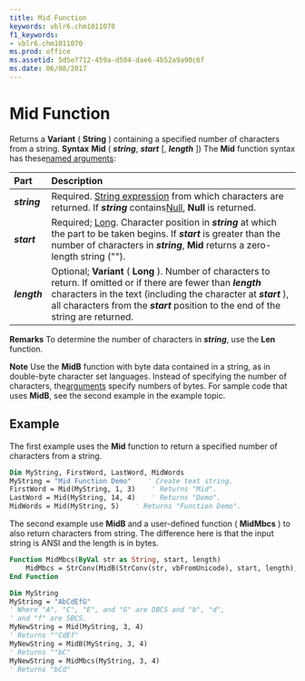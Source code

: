 ```yaml
---
title: Mid Function
keywords: vblr6.chm1011070
f1_keywords:
- vblr6.chm1011070
ms.prod: office
ms.assetid: 5d5e7712-459a-d504-dae6-4b52a9a90c6f
ms.date: 06/08/2017
---
```



# Mid Function



Returns a  **Variant** ( **String** ) containing a specified number of characters from a string.
 **Syntax**
 **Mid** ( **_string_**, **_start_** [, **_length_** ])
The  **Mid** function syntax has these[named arguments](vbe-glossary.md):


|**Part**|**Description**|
|:-----|:-----|
|**_string_**|Required. [String expression](vbe-glossary.md) from which characters are returned. If **_string_** contains[Null](vbe-glossary.md),  **Null** is returned.|
|**_start_**|Required; [Long](vbe-glossary.md). Character position in  **_string_** at which the part to be taken begins. If **_start_** is greater than the number of characters in **_string_**, **Mid** returns a zero-length string ("").|
|**_length_**|Optional;  **Variant** ( **Long** ). Number of characters to return. If omitted or if there are fewer than **_length_** characters in the text (including the character at **_start_** ), all characters from the **_start_** position to the end of the string are returned.|

 **Remarks**
To determine the number of characters in  **_string_**, use the **Len** function.

 **Note**  Use the  **MidB** function with byte data contained in a string, as in double-byte character set languages. Instead of specifying the number of characters, the[arguments](vbe-glossary.md) specify numbers of bytes. For sample code that uses **MidB**, see the second example in the example topic.


## Example

The first example uses the  **Mid** function to return a specified number of characters from a string.


```vb
Dim MyString, FirstWord, LastWord, MidWords
MyString = "Mid Function Demo"    ' Create text string.
FirstWord = Mid(MyString, 1, 3)    ' Returns "Mid".
LastWord = Mid(MyString, 14, 4)    ' Returns "Demo".
MidWords = Mid(MyString, 5)    ' Returns "Function Demo".

```

The second example use  **MidB** and a user-defined function ( **MidMbcs** ) to also return characters from string. The difference here is that the input string is ANSI and the length is in bytes.




```vb
Function MidMbcs(ByVal str as String, start, length)
    MidMbcs = StrConv(MidB(StrConv(str, vbFromUnicode), start, length), vbUnicode)
End Function

Dim MyString
MyString = "AbCdEfG"
' Where "A", "C", "E", and "G" are DBCS and "b", "d", 
' and "f" are SBCS.
MyNewString = Mid(MyString, 3, 4)
' Returns ""CdEf"
MyNewString = MidB(MyString, 3, 4)
' Returns ""bC"
MyNewString = MidMbcs(MyString, 3, 4)
' Returns "bCd"


```


